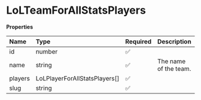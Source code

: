 # LoLTeamForAllStatsPlayers

**Properties**

| Name    | Type                          | Required | Description           |
| :------ | :---------------------------- | :------- | :-------------------- |
| id      | number                        | ✅       |                       |
| name    | string                        | ✅       | The name of the team. |
| players | LoLPlayerForAllStatsPlayers[] | ✅       |                       |
| slug    | string                        | ✅       |                       |
